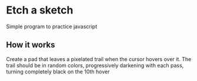 # Etch a sketch
Simple program to practice javascript
## How it works
Create a pad that leaves a pixelated trail when the cursor hovers over it. The trail should be in random colors, progressively darkening with each pass, turning completely black on the 10th hover